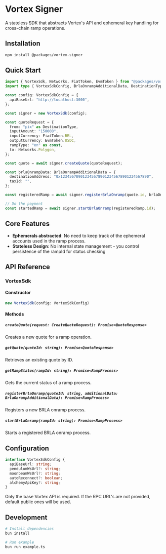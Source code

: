 # Vortex Signer

A stateless SDK that abstracts Vortex's API and ephemeral key handling for cross-chain ramp operations.

## Installation

```bash
npm install @packages/vortex-signer
```

## Quick Start

```typescript
import { VortexSdk, Networks, FiatToken, EvmToken } from "@packages/vortex-signer";
import type { VortexSdkConfig, BrlaOnrampAdditionalData, DestinationType } from "@packages/vortex-signer";

const config: VortexSdkConfig = {
  apiBaseUrl: "http://localhost:3000",
};

const signer = new VortexSdk(config);

const quoteRequest = {
  from: "pix" as DestinationType,
  inputAmount: "150000",
  inputCurrency: FiatToken.BRL,
  outputCurrency: EvmToken.USDC,
  rampType: "on" as const,
  to: Networks.Polygon,
};

const quote = await signer.createQuote(quoteRequest);

const brlaOnrampData: BrlaOnrampAdditionalData = {
  destinationAddress: "0x1234567890123456789012345678901234567890",
  taxId: "",
};

const registeredRamp = await signer.registerBrlaOnramp(quote.id, brlaOnrampData);

// Do the payment
const startedRamp = await signer.startBrlaOnramp(registeredRamp.id);
```

## Core Features
- **Ephemerals abstracted**: No need to keep track of the ephemeral accounts used in the ramp process. 
- **Stateless Design**: No internal state management - you control persistence of the rampId for status checking

## API Reference

### VortexSdk

#### Constructor

```typescript
new VortexSdk(config: VortexSdkConfig)
```

#### Methods

##### `createQuote(request: CreateQuoteRequest): Promise<QuoteResponse>`
Creates a new quote for a ramp operation.

##### `getQuote(quoteId: string): Promise<QuoteResponse>`
Retrieves an existing quote by ID.

##### `getRampStatus(rampId: string): Promise<RampProcess>`
Gets the current status of a ramp process.

##### `registerBrlaOnramp(quoteId: string, additionalData: BrlaOnrampAdditionalData): Promise<RampProcess>`
Registers a new BRLA onramp process.

##### `startBrlaOnramp(rampId: string): Promise<RampProcess>`
Starts a registered BRLA onramp process.

## Configuration

```typescript
interface VortexSdkConfig {
  apiBaseUrl: string;
  pendulumWsUrl?: string;
  moonbeamWsUrl?: string;
  autoReconnect?: boolean;
  alchemyApiKey?: string;
}
```

Only the base Vortex API is required. If the RPC URL's are not provided, default public ones will be used.


## Development

```bash
# Install dependencies
bun install

# Run example
bun run example.ts
```
